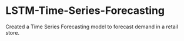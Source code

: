 # LSTM-Time-Series-Forecasting
Created a Time Series Forecasting model to forecast demand in a retail store.
